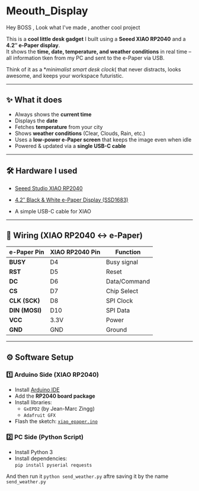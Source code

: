 # Meouth_Display  

Hey BOSS , Look what I've made , another cool project

This is a **cool little desk gadget** I built using a **Seeed XIAO RP2040** and a **4.2″ e-Paper display**.  
It shows the **time, date, temperature, and weather conditions** in real time – all information tken from my PC and sent to the e-Paper via USB.  

Think of it as a **minimalist smart desk clock*(  that never distracts, looks awesome, and keeps your workspace futuristic.  

---

## ✨ What it does  
-  Always shows the **current time**  
-  Displays the **date**  
-  Fetches **temperature** from your city  
-  Shows **weather conditions** (Clear, Clouds, Rain, etc.)  
-  Uses a **low-power e-Paper screen** that keeps the image even when idle  
-  Powered & updated via a **single USB-C cable**  

---

## 🛠️ Hardware I used  
- [Seeed Studio XIAO RP2040](https://wiki.seeedstudio.com/XIAO-RP2040/)

- [4.2″ Black & White e-Paper Display (SSD1683)](https://robu.in/product/4-2-inch-high-refresh-rate-black-and-white-e-paper-display/)
  
- A simple USB-C cable for XIAO

---

## 📐 Wiring (XIAO RP2040 ↔ e-Paper)  

| e-Paper Pin | XIAO RP2040 Pin | Function        |
|-------------|----------------|----------------|
| **BUSY**    | D4             | Busy signal    |
| **RST**     | D5             | Reset          |
| **DC**      | D6             | Data/Command   |
| **CS**      | D7             | Chip Select    |
| **CLK (SCK)** | D8           | SPI Clock      |
| **DIN (MOSI)** | D10         | SPI Data       |
| **VCC**     | 3.3V           | Power          |
| **GND**     | GND            | Ground         |

---

## ⚙️ Software Setup  

### 1️⃣ Arduino Side (XIAO RP2040)  
- Install [Arduino IDE](https://www.arduino.cc/en/software)  
- Add the **RP2040 board package**  
- Install libraries:  
  - `GxEPD2` (by Jean-Marc Zingg)  
  - `Adafruit GFX`  
- Flash the sketch: [`xiao_epaper.ino`](./xiao_epaper.ino)  

### 2️⃣ PC Side (Python Script)  
- Install Python 3  
- Install dependencies:  
  ``` pip install pyserial requests ```

And then run it 
```python send_weather.py``` aftre saving it by the name ```send_weather.py```



